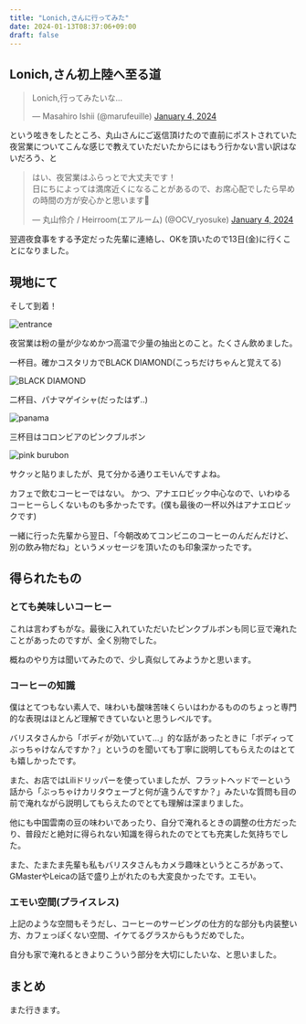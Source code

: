 ```yaml
---
title: "Lonich,さんに行ってみた"
date: 2024-01-13T08:37:06+09:00
draft: false
---
```


## Lonich,さん初上陸へ至る道

<blockquote class="twitter-tweet"><p lang="ja" dir="ltr">Lonich,行ってみたいな…</p>&mdash; Masahiro Ishii (@marufeuille) <a href="https://twitter.com/marufeuille/status/1742873638041444808?ref_src=twsrc%5Etfw">January 4, 2024</a></blockquote> <script async src="https://platform.twitter.com/widgets.js" charset="utf-8"></script>

という呟きをしたところ、丸山さんにご返信頂けたので直前にポストされていた夜営業についてこんな感じで教えていただいたからにはもう行かない言い訳はないだろう、と

<blockquote class="twitter-tweet"><p lang="ja" dir="ltr">はい、夜営業はふらっとで大丈夫です！<br>日にちによっては満席近くになることがあるので、お席心配でしたら早めの時間の方が安心かと思います🫡</p>&mdash; 丸山伶介 / Heirroom(エアルーム) (@OCV_ryosuke) <a href="https://twitter.com/OCV_ryosuke/status/1742879893640348066?ref_src=twsrc%5Etfw">January 4, 2024</a></blockquote> <script async src="https://platform.twitter.com/widgets.js" charset="utf-8"></script>

翌週夜食事をする予定だった先輩に連絡し、OKを頂いたので13日(金)に行くことになりました。


## 現地にて

そして到着！

![entrance](images/lonich_entrance.jpg)

夜営業は粉の量が少なめかつ高温で少量の抽出とのこと。たくさん飲めました。

一杯目。確かコスタリカでBLACK DIAMOND(こっちだけちゃんと覚えてる)

![BLACK DIAMOND](images/lonich_01.jpg)

二杯目、パナマゲイシャ(だったはず..)

![panama](images/lonich_02.jpg)

三杯目はコロンビアのピンクブルボン

![pink burubon](images/lonich_03.jpg)

サクッと貼りましたが、見て分かる通りエモいんですよね。

カフェで飲むコーヒーではない。
かつ、アナエロビック中心なので、いわゆるコーヒーらしくないものも多かったです。(僕も最後の一杯以外はアナエロビックです)

一緒に行った先輩から翌日、「今朝改めてコンビニのコーヒーのんだんだけど、別の飲み物だね」というメッセージを頂いたのも印象深かったです。

## 得られたもの
### とても美味しいコーヒー

これは言わずもがな。最後に入れていただいたピンクブルボンも同じ豆で淹れたことがあったのですが、全く別物でした。

概ねのやり方は聞いてみたので、少し真似してみようかと思います。

### コーヒーの知識

僕はとてつもない素人で、味わいも酸味苦味くらいはわかるもののちょっと専門的な表現はほとんど理解できていないと思うレベルです。

バリスタさんから「ボディが効いていて...」的な話があったときに「ボディってぶっちゃけなんですか？」というのを聞いても丁寧に説明してもらえたのはとても嬉しかったです。

また、お店ではLiliドリッパーを使っていましたが、フラットヘッドでーという話から「ぶっちゃけカリタウェーブと何が違うんですか？」みたいな質問も目の前で淹れながら説明してもらえたのでとても理解は深まりました。

他にも中国雲南の豆の味わいであったり、自分で淹れるときの調整の仕方だったり、普段だと絶対に得られない知識を得られたのでとても充実した気持ちでした。

また、たまたま先輩も私もバリスタさんもカメラ趣味というところがあって、GMasterやLeicaの話で盛り上がれたのも大変良かったです。エモい。

### エモい空間(プライスレス)

上記のような空間もそうだし、コーヒーのサービングの仕方的な部分も内装整い方、カフェっぽくない空間、イケてるグラスからもうだめでした。

自分も家で淹れるときよりこういう部分を大切にしたいな、と思いました。

## まとめ

また行きます。
